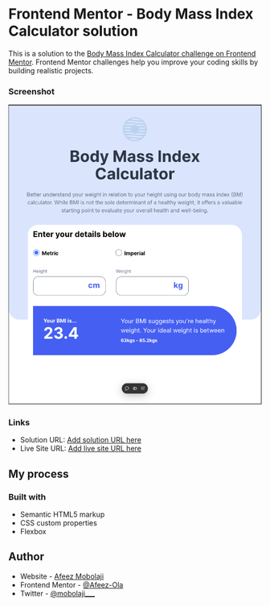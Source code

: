 # Frontend Mentor - Body Mass Index Calculator solution

This is a solution to the [Body Mass Index Calculator challenge on Frontend Mentor](https://www.frontendmentor.io/challenges/body-mass-index-calculator-brrBkfSz1T). Frontend Mentor challenges help you improve your coding skills by building realistic projects. 

### Screenshot

![](/screenshot.png)


### Links

- Solution URL: [Add solution URL here](https://github.com/Afeez-Ola/bmi-calculator-app)
- Live Site URL: [Add live site URL here](https://bmi-calculator-app-five.vercel.app/)

## My process

### Built with

- Semantic HTML5 markup
- CSS custom properties
- Flexbox

## Author

- Website - [Afeez Mobolaji](https://hashnode.com/@Mobolaji)
- Frontend Mentor - [@Afeez-Ola](https://www.frontendmentor.io/profile/Afeez-Ola)
- Twitter - [@mobolaji___]([mobolaji](https://x.com/mobolaji___))

